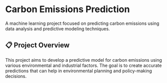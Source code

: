 # Carbon Emissions Prediction

A machine learning project focused on predicting carbon emissions using data analysis and predictive modeling techniques.

## 📋 Project Overview

This project aims to develop a predictive model for carbon emissions using various environmental and industrial factors. The goal is to create accurate predictions that can help in environmental planning and policy-making decisions.

